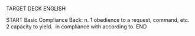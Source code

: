 TARGET DECK
ENGLISH

START
Basic
Compliance
Back: n. 1 obedience to a request, command, etc. 2 capacity to yield.  in compliance with according to.
END

